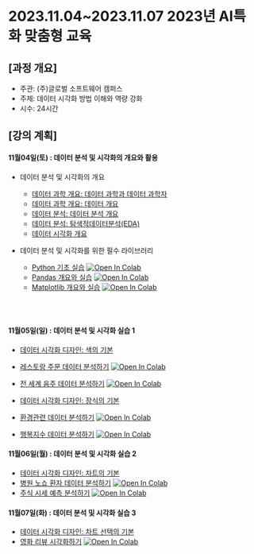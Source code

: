 # 2023.11.04\~2023.11.07 2023년 AI특화 맞춤형 교육

## \[과정 개요]

* 주관: (주)글로벌 소프트웨어 캠퍼스
* 주제: 데이터 시각화 방법 이해와 역량 강화
* 시수: 24시간

## \[강의 계획]

#### 11월04일(토) : 데이터 분석 및 시각화의 개요와 활용

* 데이터 분석 및 시각화의 개요
  * [데이터 과학 개요: 데이터 과학과 데이터 과학자](../LectureFiles/pdf/DS001_데이터과학개요-데이터과학과데이터과학자.pdf)
  * [데이터 과학 개요: 데이터 개요](../LectureFiles/pdf/DS002_데이터과학개요-데이터개요.pdf)
  * [데이터 분석: 데이터 분석 개요](../LectureFiles/pdf/DS003_데이터분석-데이터분석개요.pdf)
  * [데이터 분석: 탐색적데이터분석(EDA)](../LectureFiles/pdf/DS009_데이터분석-데이터탐색-탐색적데이터분석(EDA).pdf)
  * [데이터 시각화 개요](../LectureFiles/pdf/DS014_데이터시각화.pdf)

* 데이터 분석 및 시각화를 위한 필수 라이브러리
  * [Python 기초 실습](../LectureFiles/src/Py001_Basic.ipynb) [![Open In Colab](https://colab.research.google.com/assets/colab-badge.svg)](https://colab.research.google.com/github/aidalabs/Lectures/blob/main/LectureFiles/src/Py001_Basic.ipynb)
  * [Pandas 개요와 실습](../LectureFiles/src/Py003_Pandas.ipynb) [![Open In Colab](https://colab.research.google.com/assets/colab-badge.svg)](https://colab.research.google.com/github/aidalabs/Lectures/blob/main/LectureFiles/src/Py003_Pandas.ipynb)
  * [Matplotlib 개요와 실습](../LectureFiles/src/Py004_Matplotlib.ipynb) [![Open In Colab](https://colab.research.google.com/assets/colab-badge.svg)](https://colab.research.google.com/github/aidalabs/Lectures/blob/main/LectureFiles/src/Py004_Matplotlib.ipynb)
<br/>
<br/>

#### 11월05일(일) : 데이터 분석 및 시각화 실습 1

* [데이터 시각화 디자인: 색의 기본](../LectureFiles/pdf/DS015_데이터시각화디자인-색의기본.pdf)
* [레스토랑 주문 데이터 분석하기](../LectureFiles/src/DA004_Data_Analysis_01_Restaurant.ipynb) [![Open In Colab](https://colab.research.google.com/assets/colab-badge.svg)](https://colab.research.google.com/github/aidalabs/Lectures/blob/main/LectureFiles/src/DA004_Data_Analysis_01_Restaurant.ipynb)
* [전 세계 음주 데이터 분석하기](../LectureFiles/src/DA004_Data_Analysis_02_Drinks.ipynb) [![Open In Colab](https://colab.research.google.com/assets/colab-badge.svg)](https://colab.research.google.com/github/aidalabs/Lectures/blob/main/LectureFiles/src/DA004_Data_Analysis_02_Drinks.ipynb)

* [데이터 시각화 디자인: 장식의 기본](../LectureFiles/pdf/DS016_데이터시각화디자인-장식의기본.pdf)
* [환경관련 데이터 분석하기](../LectureFiles/src/DA015_Data_Visualization_01_Dust.ipynb) [![Open In Colab](https://colab.research.google.com/assets/colab-badge.svg)](https://colab.research.google.com/github/aidalabs/Lectures/blob/main/LectureFiles/src/DA015_Data_Visualization_01_Dust.ipynb)
* [행복지수 데이터 분석하기](../LectureFiles/src/DA015_Data_Visualization_02_HappyMap.ipynb) [![Open In Colab](https://colab.research.google.com/assets/colab-badge.svg)](https://colab.research.google.com/github/aidalabs/Lectures/blob/main/LectureFiles/src/DA015_Data_Visualization_02_HappyMap.ipynb)

#### 11월06일(월) : 데이터 분석 및 시각화 실습 2

* [데이터 시각화 디자인: 차트의 기본](../LectureFiles/pdf/DS017_데이터시각화디자인-차트의기본.pdf)
* [병원 노쇼 환자 데이터 분석하기](../LectureFiles/src/DA015_Data_Visualization_03_NoShow.ipynb) [![Open In Colab](https://colab.research.google.com/assets/colab-badge.svg)](https://colab.research.google.com/github/aidalabs/Lectures/blob/main/LectureFiles/src/DA015_Data_Visualization_03_NoShow.ipynb)
* [주식 시세 예측 분석하기](../LectureFiles/src/DA015_Data_Visualization_04_Stock.ipynb) [![Open In Colab](https://colab.research.google.com/assets/colab-badge.svg)](https://colab.research.google.com/github/aidalabs/Lectures/blob/main/LectureFiles/src/DA015_Data_Visualization_04_Stock.ipynb)

#### 11월07일(화) : 데이터 분석 및 시각화 실습 3

* [데이터 시각화 디자인: 차트 선택의 기본](../LectureFiles/pdf/DS018_데이터시각화디자인-차트선택의기본.pdf)
* [영화 리뷰 시각화하기](../LectureFiles/src/DA015_Data_Visualization_05_Review.ipynb) [![Open In Colab](https://colab.research.google.com/assets/colab-badge.svg)](https://colab.research.google.com/github/aidalabs/Lectures/blob/main/LectureFiles/src/DA015_Data_Visualization_05_Review.ipynb)
